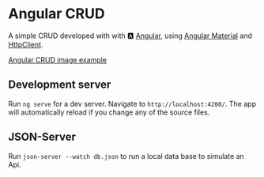 # Angular CRUD

A simple CRUD developed with with 🅰️ [Angular](https://angular.io/), using [Angular Material](https://material.angular.io/) and [HttpClient](https://angular.io/guide/http).

[Angular CRUD image example](https://imgur.com/StMWLqC)

## Development server

Run `ng serve` for a dev server. Navigate to `http://localhost:4200/`. The app will automatically reload if you change any of the source files.

## JSON-Server

Run `json-server --watch db.json` to run a local data base to simulate an Api.